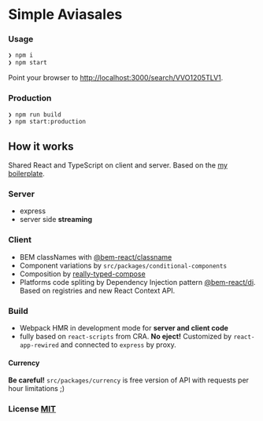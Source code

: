 # Simple Aviasales

### Usage

``` bash
❯ npm i
❯ npm start
```

Point your browser to [http://localhost:3000/search/VVO1205TLV1](http://localhost:3000/search/VVO1205TLV1).

### Production

``` bash
❯ npm run build
❯ npm start:production
```

## How it works

Shared React and TypeScript on client and server. Based on the [my boilerplate](https://github.com/awinogradov/cra-ssr-boilerplate).

### Server

- express
- server side __streaming__

### Client

- BEM classNames with [@bem-react/classname](https://npms.io/search?q=%40bem-react%2Fclassname)
- Component variations by `src/packages/conditional-components`
- Composition by [really-typed-compose](https://npms.io/search?q=really-typed-compose)
- Platforms code spliting by Dependency Injection pattern [@bem-react/di](https://npms.io/search?q=%40bem-react%2Fdi). Based on registries and new React Context API.

### Build

- Webpack HMR in development mode for __server and client code__
- fully based on `react-scripts` from CRA. __No eject!__ Customized by `react-app-rewired` and connected to `express` by proxy.

#### Currency

__Be careful!__  `src/packages/currency` is free version of API with requests per hour limitations ;)

### License [MIT](LICENSE)
